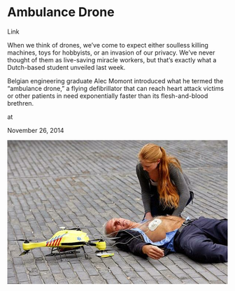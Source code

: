 # Ambulance Drone

Link 

When we think of drones, we’ve come to expect either soulless killing machines, toys for hobbyists, or an invasion of our privacy. We’ve never thought of them as live-saving miracle workers, but that’s exactly what a Dutch-based student unveiled last week.

Belgian engineering graduate Alec Momont introduced what he termed the “ambulance drone,” a flying defibrillator that can reach heart attack victims or other patients in need exponentially faster than its flesh-and-blood brethren.

















at

November 26, 2014















![](ambulance-drone.jpg)
